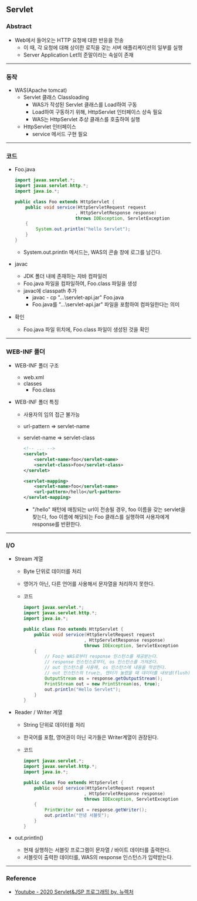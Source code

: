 ## Servlet

### Abstract

- Web에서 들어오는 HTTP 요청에 대한 반응을 전송
  - 이 때, 각 요청에 대해 상이한 로직을 갖는 서버 애플리케이션의 일부를 실행
  - Server Application Let의 준말이라는 속설이 존재

---

### 동작

- WAS(Apache tomcat)
  - Servlet 클래스 Classloading
    - WAS가 작성된 Servlet 클래스를 Load하여 구동
    - Load하여 구동하기 위해, HttpServlet 인터페이스 상속 필요
    - WAS는 HttpServlet 추상 클래스를 호출하여 실행
  - HttpServlet 인터페이스
    - service 메서드 구현 필요

---

### 코드

- Foo.java

  ```java
  import javax.servlet.*;
  import javax.servlet.http.*;
  import java.io.*;
  
  public class Foo extends HttpServlet {
      public void service(HttpServletRequest request
                         , HttpServletResponse response)
                         throws IOException, ServletException
      {
          System.out.println("hello Servlet");
      }
  }
  ```

  - System.out.println 메서드는, WAS의 콘솔 창에 로그를 남긴다. 

- javac

  - JDK 폴더 내에 존재하는 자바 컴파일러
  - Foo.java 파일을 컴파일하여, Foo.class 파일을 생성
  - javac에 classpath 추가
    - javac - cp "...\servlet-api.jar" Foo.java
    - Foo.java를 "...\servlet-api.jar" 파일을 포함하여 컴파일한다는 의미

- 확인

  - Foo.java 파일 위치에, Foo.class 파일이 생성된 것을 확인

---

### WEB-INF 폴더

- WEB-INF 폴더 구조

  - web.xml
  - classes
    - Foo.class

- WEB-INF 폴더 특징

  - 사용자의 임의 접근 불가능

  - url-pattern => servlet-name

  - servlet-name => servlet-class

    ```xml
    <!-- ... -->
    <servlet>
        <servlet-name>foo</servlet-name>
        <servlet-class>Foo</servlet-class>
    </servlet>
    
    <servlet-mapping>
        <servlet-name>foo</servlet-name>
        <url-pattern>/hello</url-pattern>
    </servlet-mapping>
    ```

    - "/hello" 패턴에 매칭되는 url이 전송될 경우, foo 이름을 갖는 servlet을 찾는다, foo 이름에 해당되는 Foo 클래스를 실행하여 사용자에게 response를 반환한다. 

---

### I/O

- Stream 계열

  - Byte 단위로 데이터를 처리

  - 영어가 아닌, 다른 언어를 사용해서 문자열을 처리하지 못한다. 

  - 코드

    ```java
    import javax.servlet.*;
    import javax.servlet.http.*;
    import java.io.*;
    
    public class Foo extends HttpServlet {
        public void service(HttpServletRequest request
                           , HttpServletResponse response)
                           throws IOException, ServletException
        {
            // Foo는 WAS로부터 response 인스턴스를 제공받는다. 
            // response 인스턴스로부터, os 인스턴스를 가져온다. 
            // out 인스턴스를 사용해, os 인스턴스에 내용을 작성한다. 
            // out 인스턴스의 true는, 엔터가 눌렸을 때 데이터를 내보냄(flush)
            OutputStream os = response.getOutputStream();
            PrintStream out = new PrintStream(os, true);
            out.println("Hello Servlet");
        }
    }
    ```

- Reader / Writer 계열

  - String 단위로 데이터를 처리

  - 한국어를 포함, 영어권이 아닌 국가들은 Writer계열이 권장된다. 

  - 코드

    ```java
    import javax.servlet.*;
    import javax.servlet.http.*;
    import java.io.*;
    
    public class Foo extends HttpServlet {
        public void service(HttpServletRequest request
                           , HttpServletResponse response)
                           throws IOException, ServletException
        {
            PrintWriter out = response.getWriter();
            out.println("안녕 서블릿");
        }
    }
    ```

- out.println()

  - 현재 실행하는 서블릿 프로그램이 문자열 / 바이트 데이터를 출력한다. 
  - 서블릿이 출력한 데이터를, WAS의 response 인스턴스가 입력받는다. 

---

### Reference

- [Youtube - 2020 Servlet&JSP 프로그래밍 by. 뉴렉처](https://www.youtube.com/channel/UC5-ixpj8DioZqmrasj6Ihpw)